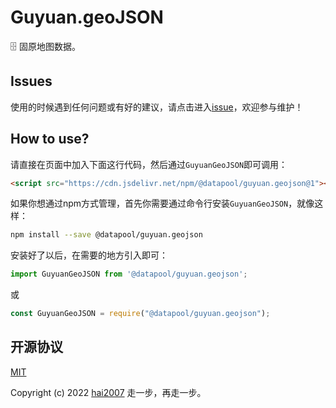 # Guyuan.geoJSON
🗄️ 固原地图数据。

## Issues
使用的时候遇到任何问题或有好的建议，请点击进入[issue](https://github.com/hai2007/datapool/issues)，欢迎参与维护！

## How to use?

请直接在页面中加入下面这行代码，然后通过```GuyuanGeoJSON```即可调用：

```html
<script src="https://cdn.jsdelivr.net/npm/@datapool/guyuan.geojson@1"></script>
```

如果你想通过npm方式管理，首先你需要通过命令行安装``````GuyuanGeoJSON``````，就像这样：

```bash
npm install --save @datapool/guyuan.geojson
```

安装好了以后，在需要的地方引入即可：

```js
import GuyuanGeoJSON from '@datapool/guyuan.geojson';
```

或

```js
const GuyuanGeoJSON = require("@datapool/guyuan.geojson");
```

开源协议
---------------------------------------
[MIT](https://github.com/hai2007/datapool/blob/master/LICENSE)

Copyright (c) 2022 [hai2007](https://hai2007.gitee.io/sweethome/) 走一步，再走一步。
